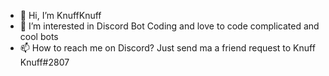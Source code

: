 - 👋 Hi, I’m KnuffKnuff
- 👀 I’m interested in Discord Bot Coding and love to code complicated and cool bots
- 📫 How to reach me on Discord? Just send ma a friend request to Knuff Knuff#2807

<!---
KnuffKnuff/KnuffKnuff is a ✨ special ✨ repository because its `README.md` (this file) appears on your GitHub profile.
You can click the Preview link to take a look at your changes.
--->
